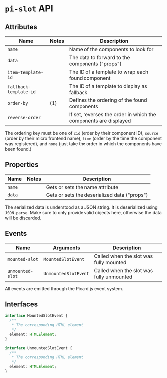 # `pi-slot` API

## Attributes

| Name                   | Notes | Description                                                      |
| ---------------------- | ----- | ---------------------------------------------------------------- |
| `name`                 |       | Name of the components to look for                               |
| `data`                 |       | The data to forward to the components ("props")                  |
| `item-template-id`     |       | The ID of a template to wrap each found component                |
| `fallback-template-id` |       | The ID of a template to display as fallback                      |
| `order-by`             | (1)   | Defines the ordering of the found components                     |
| `reverse-order`        |       | If set, reverses the order in which the components are displayed |

The ordering key must be one of `cid` (order by their component ID), `source` (order by their micro frontend name), `time` (order by the time the component was registered), and `none` (just take the order in which the components have been found.)

## Properties

| Name                   | Notes | Description                                            |
| ---------------------- | ----- | ------------------------------------------------------ |
| `name`                 |       | Gets or sets the name attribute                        |
| `data`                 |       | Gets or sets the deserialized data ("props")           |

The serialized data is understood as a JSON string. It is deserialized using `JSON.parse`. Make sure to only provide valid objects here, otherwise the data will be discarded.

## Events

| Name             | Arguments            | Description                                       |
| -----------------| -------------------- | ------------------------------------------------- |
| `mounted-slot`   | `MountedSlotEvent`   | Called when the slot was fully mounted            |
| `unmounted-slot` | `UnmountedSlotEvent` | Called when the slot was fully unmounted          |

All events are emitted through the Picard.js event system.

## Interfaces

```ts
interface MountedSlotEvent {
  /**
   * The corresponding HTML element.
   */
  element: HTMLElement;
}
```

```ts
interface UnmountedSlotEvent {
  /**
   * The corresponding HTML element.
   */
  element: HTMLElement;
}
```
